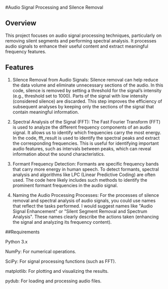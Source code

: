 #Audio Signal Processing and Silence Removal
## Overview

This project focuses on audio signal processing techniques, particularly on removing silent segments and performing spectral analysis. It processes audio signals to enhance their useful content and extract meaningful frequency features.

## Features

1. Silence Removal from Audio Signals:
Silence removal can help reduce the data volume and eliminate unnecessary sections of the audio. In this code, silence is removed by setting a threshold for the signal’s intensity (e.g., threshold set to 1000). Parts of the signal with low intensity (considered silence) are discarded. This step improves the efficiency of subsequent analyses by keeping only the sections of the signal that contain meaningful information.

2. Spectral Analysis of the Signal (FFT):
The Fast Fourier Transform (FFT) is used to analyze the different frequency components of an audio signal. It allows us to identify which frequencies carry the most energy. In the code, fft_result is used to identify the spectral peaks and extract the corresponding frequencies. This is useful for identifying important audio features, such as intervals between peaks, which can reveal information about the sound characteristics.

3. Formant Frequency Detection:
Formants are specific frequency bands that carry more energy in human speech. To detect formants, spectral analysis and algorithms like LPC (Linear Predictive Coding) are often used. The code here likely includes such methods to identify the prominent formant frequencies in the audio signal.

4. Naming the Audio Processing Processes:
For the processes of silence removal and spectral analysis of audio signals, you could use names that reflect the tasks performed. I would suggest names like "Audio Signal Enhancement" or "Silent Segment Removal and Spectrum Analysis". These names clearly describe the actions taken (enhancing the signal and analyzing its frequency content).

##Requirements

Python 3.x

NumPy: For numerical operations.

SciPy: For signal processing functions (such as FFT).

matplotlib: For plotting and visualizing the results.

pydub: For loading and processing audio files.

